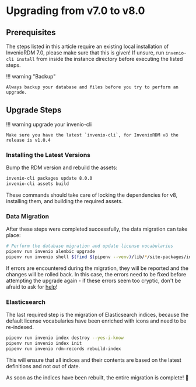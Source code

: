 # Upgrading from v7.0 to v8.0


## Prerequisites

The steps listed in this article require an existing local installation of InvenioRDM 7.0, please make sure that this is given!
If unsure, run `invenio-cli install` from inside the instance directory before executing the listed steps.

!!! warning "Backup"

    Always backup your database and files before you try to perform an upgrade.


## Upgrade Steps

!!! warning upgrade your invenio-cli

    Make sure you have the latest `invenio-cli`, for InvenioRDM v8 the release is v1.0.4


### Installing the Latest Versions

Bump the RDM version and rebuild the assets:

```bash
invenio-cli packages update 8.0.0
invenio-cli assets build
```

These commands should take care of locking the dependencies for v8, installing them, and building the required assets.


### Data Migration

After these steps were completed successfully, the data migration can take place:

```bash
# Perform the database migration and update license vocabularies
pipenv run invenio alembic upgrade
pipenv run invenio shell $(find $(pipenv --venv)/lib/*/site-packages/invenio_app_rdm -name migrate_7_0_to_8_0.py)
```

If errors are encountered during the migration, they will be reported and the changes will be rolled back.
In this case, the errors need to be fixed before attempting the upgrade again - if these errors seem too cryptic, don't be afraid to ask for [help](../../install/troubleshoot.md#getting-help)!


### Elasticsearch

The last required step is the migration of Elasticsearch indices, because the default license vocabularies have been enriched with icons and need to be re-indexed.

```bash
pipenv run invenio index destroy --yes-i-know
pipenv run invenio index init
pipenv run invenio rdm-records rebuild-index
```

This will ensure that all indices and their contents are based on the latest definitions and not out of date.

As soon as the indices have been rebuilt, the entire migration is complete! 🥳
